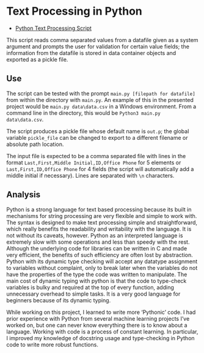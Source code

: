 # Text Processing in Python

* [Python Text Processing Script](https://github.com/Hikaito/NLP_Portfolio/blob/main/Project_1/main.py)

This script reads comma separated values from a datafile given as a system argument
and prompts the user for validation for certain value fields; the information from the datafile is
stored in data container objects and exported as a pickle file.


## Use
The script can be tested with the prompt `main.py [filepath for datafile]` from within the directory with `main.py`.
An example of this in the presented project would be `main.py data\data.csv` in a Windows environment.
From a command line in the directory, this would be `Python3 main.py data\data.csv`.

The script produces a pickle file whose default name is `out.p`; the global variable `pickle_file`
can be changed to export to a different filename or absolute path location.

The input file is expected to be a comma separated file with lines in the format `Last,First,Middle Initial,ID,Office Phone` for 5 elements
or `Last,First,ID,Office Phone` for 4 fields (the script will automatically add a middle initial if necessary).
Lines are separated with `\n` characters.

## Analysis
Python is a strong language for text based processing because its built in mechanisms for string processing are very flexible and simple to work with.
The syntax is designed to make text processing simple and straightforward, which really benefits the readability and writability with the language.
It is not without its caveats, however.
Python as an interpreted language is extremely slow with some operations and less than speedy with the rest.
Although the underlying code for libraries can be written in C and made very efficient, the benefits of such efficiency are often lost by abstraction.
Python with its dynamic type checking will accept any datatype assignment to variables without complaint, only to break later when the variables do not have the properties of the type the code was written to manipulate.
The main cost of dynamic typing with python is that the code to type-check variables is bulky and required at the top of every function, adding unnecessary overhead to simple tasks.
It is a very good language for beginners because of its dynamic typing.

While working on this project, I learned to write more ‘Pythonic’ code.
I had prior experience with Python from several machine learning projects I’ve worked on, but one can never know everything there is to know about a language.
Working with code is a process of constant learning.
In particular, I improved my knowledge of docstring usage and type-checking in Python code to write more robust functions.
